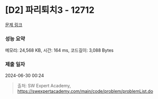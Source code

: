 # [D2] 파리퇴치3 - 12712 

[문제 링크](https://swexpertacademy.com/main/code/problem/problemDetail.do?contestProbId=AXuARWAqDkQDFARa) 

### 성능 요약

메모리: 24,568 KB, 시간: 164 ms, 코드길이: 3,088 Bytes

### 제출 일자

2024-06-30 00:24



> 출처: SW Expert Academy, https://swexpertacademy.com/main/code/problem/problemList.do
